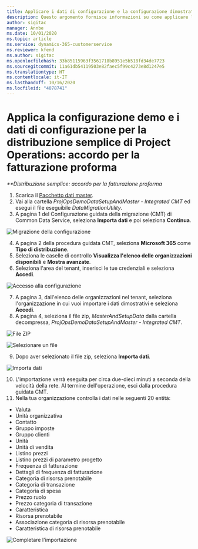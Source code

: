 ```yaml
---
title: Applicare i dati di configurazione e la configurazione dimostrativa
description: Questo argomento fornisce informazioni su come applicare la configurazione dimostrativa i dati di configurazione in Project Operations.
author: sigitac
manager: Annbe
ms.date: 10/01/2020
ms.topic: article
ms.service: dynamics-365-customerservice
ms.reviewer: kfend
ms.author: sigitac
ms.openlocfilehash: 33b85115963f3561718b8951e5b518fd34de7723
ms.sourcegitcommit: 11a61db54119503e82faec5f99c4273e8d1247e5
ms.translationtype: HT
ms.contentlocale: it-IT
ms.lasthandoff: 10/16/2020
ms.locfileid: "4078741"
---
```

# <a name="apply-demo-setup-and-configuration-data-for-project-operations-lite-deployment---deal-to-proforma-invoicing"></a>Applica la configurazione demo e i dati di configurazione per la distribuzione semplice di Project Operations: accordo per la fatturazione proforma

_**Distribuzione semplice: accordo per la fatturazione proforma_

1. Scarica il [Pacchetto dati master](https://download.microsoft.com/download/3/4/1/341bf279-a64f-4baa-af31-ce624859b518/ProjOpsSampleSetupData%20-%20CE%20only%20CMT.zip). 
2. Vai alla cartella *ProjOpsDemoDataSetupAndMaster - Integrated CMT* ed esegui il file eseguibile *DataMigrationUtility*.
3. A pagina 1 del Configurazione guidata della migrazione (CMT) di Common Data Service, seleziona **Importa dati** e poi seleziona **Continua**.

![Migrazione della configurazione](./media/1ConfigurationMigration.png)

4. A pagina 2 della procedura guidata CMT, seleziona **Microsoft 365** come **Tipo di distribuzione**.
5. Seleziona le caselle di controllo **Visualizza l'elenco delle organizzazioni disponibili** e **Mostra avanzate**.
6. Seleziona l'area del tenant, inserisci le tue credenziali e seleziona **Accedi**.

![Accesso alla configurazione](./media/2ConfigurationSignin.png)

7. A pagina 3, dall'elenco delle organizzazioni nel tenant, seleziona l'organizzazione in cui vuoi importare i dati dimostrativi e seleziona **Accedi**.
8. A pagina 4, seleziona il file zip, *MasterAndSetupData* dalla cartella decompressa, *ProjOpsDemoDataSetupAndMaster - Integrated CMT*.

![File ZIP](./media/3ZipFile.png)

![Selezionare un file](./media/4SelectAFile.png)

9. Dopo aver selezionato il file zip, seleziona **Importa dati**.

![Importa dati](./media/5ImportData.png)

10. L'importazione verrà eseguita per circa due-dieci minuti a seconda della velocità della rete. Al termine dell'operazione, esci dalla procedura guidata CMT. 
11. Nella tua organizzazione controlla i dati nelle seguenti 20 entità:

- Valuta
- Unità organizzativa
- Contatto
- Gruppo imposte
- Gruppo clienti
- Unità
- Unità di vendita
- Listino prezzi
- Listino prezzi di parametro progetto
- Frequenza di fatturazione
- Dettagli di frequenza di fatturazione
- Categoria di risorsa prenotabile
- Categoria di transazione
- Categoria di spesa
- Prezzo ruolo
- Prezzo categoria di transazione
- Caratteristica
- Risorsa prenotabile
- Associazione categoria di risorsa prenotabile
- Caratteristica di risorsa prenotabile

![Completare l'importazione](./media/6CompleteImport.png)

